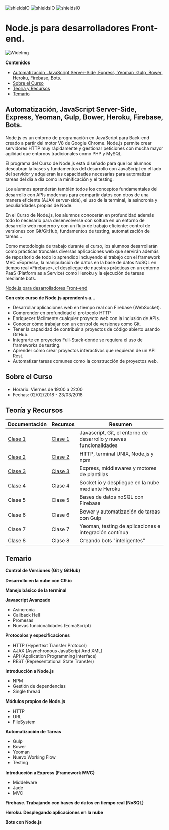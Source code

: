 ![shieldsIO](https://img.shields.io/github/issues/Fictizia/Curso-Node.js-para-desarrolladores-Front-end_ed5.svg)
![shieldsIO](https://img.shields.io/github/forks/Fictizia/Curso-Node.js-para-desarrolladores-Front-end_ed5.svg)
![shieldsIO](https://img.shields.io/github/stars/Fictizia/Curso-Node.js-para-desarrolladores-Front-end_ed5.svg)

# Node.js para desarrolladores Front-end.
![WideImg](http://fictizia.com/img/github/Fictizia-plan-estudios-github.jpg)

<!-- START doctoc generated TOC please keep comment here to allow auto update -->
<!-- DON'T EDIT THIS SECTION, INSTEAD RE-RUN doctoc TO UPDATE -->
**Contenidos**

- [Automatización, JavaScript Server-Side, Express, Yeoman, Gulp, Bower, Heroku, Firebase, Bots.](#automatizaci%C3%B3n-javascript-server-side-express-yeoman-gulp-bower-heroku-firebase-bots)
- [Sobre el Curso](#sobre-el-curso)
- [Teoría y Recursos](#teor%C3%ADa-y-recursos)
- [Temario](#temario)

<!-- END doctoc generated TOC please keep comment here to allow auto update -->
## Automatización, JavaScript Server-Side, Express, Yeoman, Gulp, Bower, Heroku, Firebase, Bots.



Node.js es un entorno de programación en JavaScript para Back-end creado a partir del motor V8 de Google Chrome. Node.js permite crear servidores HTTP muy rápidamente y gestionar peticiones con mucha mayor agilidad que entornos tradicionales como PHP y MySQL.

El programa del Curso de Node.js está diseñado para que los alumnos descubran la bases y fundamentos del desarrollo con JavaScript en el lado del servidor y adquieran las capacidades necesarias para automatizar tareas del día a día como la minificación y el testing.

Los alumnos aprenderán también todos los conceptos fundamentales del desarrollo con APIs modernas para compartir datos con otros de una manera eficiente (AJAX server-side), el uso de la terminal, la asincronía y peculiaridades propias de Node.

En el Curso de Node.js, los alumnos conocerán en profundidad además todo lo necesario para desenvolverse con soltura en un entorno de desarrollo web moderno y con un flujo de trabajo eficiente: control de versiones con Git/GitHub, fundamentos de testing, automatización de tareas...

Como metodología de trabajo durante el curso, los alumnos desarrollarán como prácticas troncales diversas aplicaciones web que servirán además de repositorio de todo lo aprendido incluyendo el trabajo con el framework MVC «Express», la manipulación de datos en la base de datos NoSQL en tiempo real «Firebase», el despliegue de nuestras prácticas en un entorno PaaS (Platform as a Service) como Heroku y la ejecución de tareas mediante bots.

[Node.js para desarrolladores Front-end](http://www.fictizia.com/formacion/curso_nodejs)


**Con este curso de Node.js aprenderás a...**
* Desarrollar aplicaciones web en tiempo real con Firebase (WebSocket).
* Comprender en profundidad el protocolo HTTP
* Enriquecer fácilmente cualquier proyecto web con la inclusión de APIs.
* Conocer cómo trabajar con un control de versiones como Git.
* Tener la capacidad de contribuir a proyectos de código abierto usando GitHub.
* Integrarte en proyectos Full-Stack donde se requiera el uso de frameworks de testing.
* Aprender cómo crear proyectos interactivos que requieran de un API Rest.
* Automatizar tareas comunes como la construcción de proyectos web.

## Sobre el Curso

* Horario: Viernes de 19:00 a 22:00
* Fechas: 02/02/2018 - 23/03/2018

## Teoría y Recursos

| Documentación | Recursos | Resumen |
|--------|---------|---------|
| [Clase 1](clase1/README.md) | [Clase 1](clase1/recursos.md) | Javascript, Git, el entorno de desarrollo y nuevas funcionalidades |
| [Clase 2](clase2/README.md) | [Clase 2](clase2/recursos.md) | HTTP, terminal UNIX, Node.js y npm |
| [Clase 3](clase3/README.md) | [Clase 3](clase3/recursos.md) | Express, middlewares y motores de plantillas |
| [Clase 4](clase4/README.md) | [Clase 4](clase4/recursos.md) | Socket.io y despliegue en la nube mediante Heroku |
| Clase 5 | Clase 5 | Bases de datos noSQL con Firebase |
| Clase 6 | Clase 6 | Bower y automatización de tareas con Gulp |
| Clase 7 | Clase 7 | Yeoman, testing de aplicaciones e integración contínua |
| Clase 8 | Clase 8 | Creando bots "inteligentes" |


## Temario

**Control de Versiones (Git y GitHub)**

**Desarrollo en la nube con C9.io**

**Manejo básico de la terminal**

**Javascript Avanzado**
* Asincronía
* Callback Hell
* Promesas
* Nuevas funcionalidades (EcmaScript)

**Protocolos y especificaciones**
* HTTP (Hypertext Transfer Protocol)
* AJAX (Asynchronous JavaScript And XML)
* API (Application Programming Interface)
* REST (Representational State Transfer)

**Introducción a Node.js**
* NPM
* Gestión de dependencias
* Single thread

**Módulos propios de Node.js**
* HTTP
* URL
* FileSystem

**Automatización de Tareas**
* Gulp
* Bower
* Yeoman
* Nuevo Working Flow
* Testing

**Introducción a Express (Framework MVC)**
* Middelware
* Jade
* MVC

**Firebase. Trabajando con bases de datos en tiempo real (NoSQL)**

**Heroku. Desplegando aplicaciones en la nube**

**Bots con Node.js**
